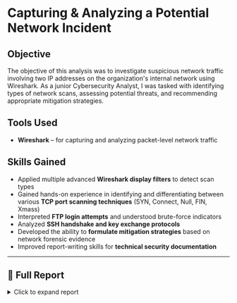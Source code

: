 # Capturing & Analyzing a Potential Network Incident

## Objective
The objective of this analysis was to investigate suspicious network traffic involving two IP addresses on the organization's internal network using Wireshark. As a junior Cybersecurity Analyst, I was tasked with identifying types of network scans, assessing potential threats, and recommending appropriate mitigation strategies.

## Tools Used
- **Wireshark** – for capturing and analyzing packet-level network traffic    

## Skills Gained
- Applied multiple advanced **Wireshark display filters** to detect scan types  
- Gained hands-on experience in identifying and differentiating between various **TCP port scanning techniques** (SYN, Connect, Null, FIN, Xmass)  
- Interpreted **FTP login attempts** and understood brute-force indicators  
- Analyzed **SSH handshake and key exchange protocols**  
- Developed the ability to **formulate mitigation strategies** based on network forensic evidence  
- Improved report-writing skills for **technical security documentation**

---

## 📄 Full Report

<details>
<summary>Click to expand report</summary>

## Incident Analysis Report

This report analyzes a potential cybersecurity incident involving suspicious network traffic between two IP addresses within the internal network: **172.16.151.113** (target system) and **172.16.151.128** (potential attacker). The investigation was performed using Wireshark and focused on identifying scanning behavior, login attempts, and service enumeration.

### Executive Summary

A host on the internal network (172.16.151.128) appears to have conducted multiple types of reconnaissance scans against another internal system (172.16.151.113), likely in preparation for a targeted attack. The captured packets reveal the use of various TCP scan types, followed by failed FTP login attempts and an attempted SSH connection. The pattern of behavior suggests a methodical intrusion attempt, beginning with service discovery and culminating in brute-force authentication attempts.

---

### Detailed Findings

#### 1. TCP SYN Scan  
- **Filter Applied**: `tcp.flags.syn==1 and tcp.flags.ack==0 and tcp.window_size<=1024`  
- **Purpose**: Commonly used for stealthy port scanning, this method sends SYN packets to probe for open ports. If a SYN-ACK is returned, the port is likely open.
- **Observation**: Multiple SYN packets were directed at a range of ports on 172.16.151.113 from 172.16.151.128, suggesting the attacker was mapping open services without completing the handshake to avoid detection.

#### 2. TCP Connect() Scan  
- **Filter Applied**: `tcp.flags.syn==1 and tcp.flags.ack==0 and tcp.window_size>1024`  
- **Purpose**: This method attempts to complete a full TCP handshake to definitively determine if a port is open.
- **Observation**: The handshake was completed on several ports, indicating live services and confirming the attacker’s intent to verify responsive ports before further exploitation.

#### 3. TCP Null Scan  
- **Filter Applied**: `tcp.flags==0`  
- **Purpose**: Sends packets with no flags set. This scan attempts to exploit how different operating systems respond to unusual packets, often bypassing poorly configured firewalls.
- **Observation**: The attacker sent multiple null-flag packets, signaling a more advanced level of scanning designed to evade detection.

#### 4. TCP FIN Scan  
- **Filter Applied**: `tcp.flags==0x001`  
- **Purpose**: Sends FIN packets without an existing session. Closed ports usually respond with a RST, while open ports ignore it.
- **Observation**: Multiple FIN packets were identified, supporting the hypothesis of an advanced scan for host discovery and firewall evasion.

#### 5. TCP Xmas Scan  
- **Filter Applied**: `tcp.flags.fin==1 && tcp.flags.push==1 && tcp.flags.urg==1`  
- **Purpose**: Sends a packet with FIN, PSH, and URG flags set. Like Null and FIN scans, it's meant to exploit how different OSes respond to malformed packets.
- **Observation**: The use of Xmas scans indicates the attacker is testing firewall behavior and OS fingerprinting.

---

### FTP Login Attempts

- **Service Detected**: vsFTPd 3.0.5 running on 172.16.151.113  
- **Login Attempts**:
  - Username: `cyb201`  
  - Password: `notyourpassword`  
- **Response**: `530 Login incorrect` (repeated multiple times)  
- **Analysis**: The attacker attempted a brute-force login using guessed credentials. Though the attempts failed, the repeated tries suggest intent to gain unauthorized access to the FTP service. This behavior should be monitored and potentially blocked.

---

### SSH Connection Attempt

- **Service Detected**: OpenSSH 8.2p1 on Ubuntu  
- **Session Details**:
  - Successful key exchange using Elliptic Curve Diffie-Hellman (ECDH)
  - Algorithms involved: curve25519-sha256, aes128-ctr, hmac-sha2-256  
- **Analysis**: Although the SSH handshake was completed, there is no evidence of a successful login. This could be a probe to confirm service availability, or the attacker may have been testing for weak keys or attempting to prepare for future brute-force attacks.

---

### Risk Assessment

| Indicator | Severity | Description |
|----------|----------|-------------|
| Port scans | High | Comprehensive scanning using multiple techniques indicates pre-attack reconnaissance. |
| FTP brute-force | Medium | Repeated login attempts with incorrect credentials suggest unauthorized access attempts. |
| SSH probing | Medium | Confirmed service availability; possible staging for future attacks. |

---

### Recommendations

1. **Isolate and block IP address 172.16.151.128** immediately via firewall or VLAN controls to stop ongoing scans and attacks.
2. **Review all authentication logs** on 172.16.151.113 for unusual login activity across FTP, SSH, and RDP.
3. **Disable unused services and ports**, particularly FTP if not required, and restrict SSH to internal admins via key-based authentication only.
4. **Implement intrusion detection/prevention (IDS/IPS)** to detect and alert on port scan behaviors.
5. **Enforce account lockout policies** to prevent brute-force login attempts on FTP and SSH.
6. **Enable logging and alerting** for repeated failed login attempts.
7. **Update service software** to the latest secure versions (e.g., vsFTPd and OpenSSH).
8. **Restrict RDP access** using a VPN or jump host and disallow direct exposure to internal systems.

---

### Conclusion

The packet capture reveals clear evidence of reconnaissance and intrusion activity from an internal host (172.16.151.128). The attacker used a combination of advanced port scanning techniques and brute-force login attempts to probe services on 172.16.151.113. Although no successful compromise was identified, the intent and methodology are consistent with early-stage intrusion tactics. Immediate containment and continued monitoring are essential to prevent future breaches.

</details>
